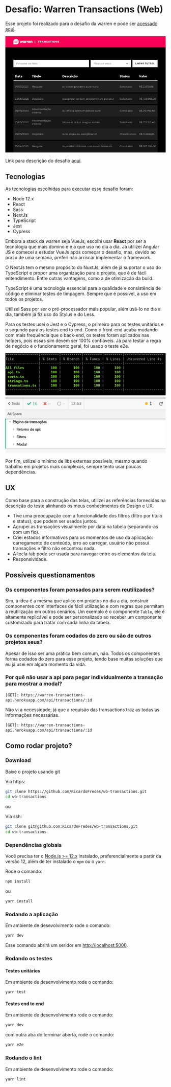 # Desafio: Warren Transactions (Web)
Esse projeto foi realizado para o desafio da warren e pode ser [acessado aqui](https://wb-transactions.herokuapp.com/). 

<img src="https://raw.githubusercontent.com/RicardoFredes/wb-transactions/main/public/printWarren.png" />

Link para descrição do desafio [aqui](https://github.com/warrenbrasil/desafio-warren-web).

## Tecnologias
As tecnologias escolhidas para executar esse desafio foram:

- Node 12.x
- React
- Sass
- NextJs
- TypeScript
- Jest
- Cypress

Embora a stack da warren seja VueJs, escolhi usar **React** por ser a tecnologia que mais domino e é a que uso no dia a dia. Já utilizei Angular JS e comecei a estudar VueJs após começar o desafio, mas, devido ao prazo de uma semana, preferi não arriscar implementar o framework.

O NextJs tem o mesmo propósito do NuxtJs, além de já suportar o uso do TypeScript e propor uma organização para o projeto, que é de fácil entendimento. Entre outras vantagens, como a de otimização da build.

TypeScript é uma tecnologia essencial para a qualidade e consistência de código e eliminar testes de timpagem. Sempre que é possível, a uso em todos os projetos.

Utilizei Sass por ser o pré-processador mais popular, além usá-lo no dia a dia, também já fiz uso do Stylus e do Less.

Para os testes usei o Jest e o Cypress, o primeiro para os testes unitários e o segundo para os testes end to end. Como o front-end acaba mudando com mais frequência que o back-end, os testes foram aplicados nas helpers, pois essas sim devem ser 100% confiáveis. Já para testar a regra de negócio e o funcionamento geral, foi usado o teste e2e.

<img src="https://raw.githubusercontent.com/RicardoFredes/wb-transactions/main/public/unitTests.png" />

<img src="https://raw.githubusercontent.com/RicardoFredes/wb-transactions/main/public/e2eTests.png" />

Por fim, utilizei o mínimo de libs externas possíveis, mesmo quando trabalho em projetos mais complexos, sempre tento usar poucas dependências.

## UX
Como base para a construção das telas, utilizei as referências fornecidas na descrição do teste alinhando os meus conhecimentos de Design e UX. 
- Tive uma preocupação com a funcionalidade dos filtros (filtro por título e status), que podem ser usados juntos.
- Agrupei as transações visualmente por data na tabela (separando-as com um fio).
- Criei estados informativos para os momentos de uso da aplicação: carregamento de conteúdo, erro ao carregar, usuário não possui transações e filtro não encontrou nada.
- A tecla tab pode ser usada para navegar entre os elementos da tela.
- Responsividade.

## Possíveis questionamentos

### Os componentes foram pensados para serem reutilizados?
Sim, a idea é a mesma que aplico em projetos no dia a dia, construir componentes com interfaces de fácil utilização e com regras que permitam a reutilização em outros cenários. Um exemplo é o componente `Table`, ele é altamente replicável e pode ser personalizado ao receber um componente customizado para tratar com cada linha da tabela.

### Os componentes foram codados do zero ou são de outros projetos seus?
Apesar de isso ser uma prática bem comum, não. Todos os componentes forma codados do zero para esse projeto, tendo base muitas soluções que eu já usei em algum momento da vida.

### Por quê não usar a api para pegar individualmente a transação para mostrar a modal?
```
[GET]: https://warren-transactions-api.herokuapp.com/api/transactions/:id
```
Não vi a necessidade, já que a requisão das transactions traz as todas as informações necessárias.
```
[GET]: https://warren-transactions-api.herokuapp.com/api/transactions/:id
```

## Como rodar projeto?

### Download
Baixe o projeto usando git

Via https:
```bash
git clone https://github.com/RicardoFredes/wb-transactions.git
cd wb-transactions
```

ou

Via ssh:
```bash
git clone git@github.com:RicardoFredes/wb-transactions.git
cd wb-transactions
```

### Dependências globais
Você precisa ter o [Node.js >= 12.x](https://nodejs.org/) instalado, preferencialmente a partir da versão 12, além de ter instalado o `npm` ou o `yarn`.

Rode o comando:

```bash
npm install
```

ou

```bash
yarn install
```

### Rodando a aplicação
Em ambiente de desevolvimento rode o comando:

```bash
yarn dev
```
Esse comando abrirá um seridor em [http://localhost:5000](http://localhost:5000).

### Rodando os testes

#### Testes unitários
Em ambiente de desenvolvimento rode o comando:

```bash
yarn test
```

#### Testes end to end
Em ambiente de desenvolvimento rode o comando:

```bash
yarn dev
```

com outra aba do terminar aberta, rode o comando:

```bash
yarn e2e
```

### Rodando o lint
Em ambiente de desenvolvimento rode o comando:

```bash
yarn lint
```
